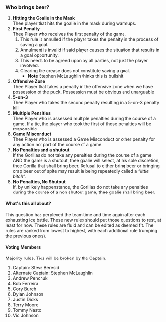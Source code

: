 ### Who brings beer?

1.  **Hitting the Goalie in the Mask**  
    Thee player that hits the goalie in the mask during warmups.
2.  **First Penalty**  
    Thee Player who receives the first penalty of the game.
    1.  This rule is annulled if the player takes the penalty in the process of saving a goal.
    2.  Annulment is invalid if said player causes the situation that results in a goal opportunity.
    3.  This needs to be agreed upon by all parties, not just the player involved.
    4.  Clearing the crease does not constitute saving a goal.
        *   **Note** Stephen McLaughlin thinks this is bullshit.
3.  **Offensive Zone**  
    Thee Player that takes a penalty in the offensive zone when we have possession of the puck. Possession must be obvious and unarguable
4.  **5-on-3**  
    Thee Player who takes the second penalty resulting in a 5-on-3 penalty kill
5.  **Multiple Penalties**  
    Thee Player who is assessed multiple penalties during the course of a game. If a tie, the player who took the first of those penalties will be responsible
6.  **Game Misconduct**  
    Thee Player who is assessed a Game Misconduct or other penalty for any action not part of the course of a game.
7.  **No Penalties and a shutout**  
    If the Gorillas do not take any penalties during the course of a game AND the game is a shutout, thee goalie will select, at his sole discretion, thee Gorilla that shall bring beer. Refusal to either bring beer or bringing crap beer out of spite may result in being repeatedly called a _“little bitch”_.
8.  **No Penalties, No Shutout**  
    If, by unlikely happenstance, the Gorillas do not take any penalties during the course of a non shutout game, thee goalie shall bring beer.

#### What's this all about?

This question has perplexed the team time and time again after each exhausting ice battle. These new rules should put those questions to rest, at least for now. These rules are fluid and can be edited as deemed fit. The rules are ranked from lowest to highest, with each additional rule trumping the previous one(s).

#### Voting Members

Majority rules. Ties will be broken by the Captain.

1.  Captain: Steve Beresid
2.  Alternate Captain: Stephen McLaughlin
3.  Andrew Penchuk
4.  Bob Ferreira
5.  Cory Burch
6.  Dylan Johnson
7.  Justin Dicks
8.  Terry Moore
9.  Tommy Nasto
10.  Vic Johnson